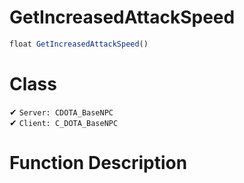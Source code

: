 # GetIncreasedAttackSpeed
```js
float GetIncreasedAttackSpeed()
```
# Class
✔ `Server: CDOTA_BaseNPC`  
✔ `Client: C_DOTA_BaseNPC`  

# Function Description

